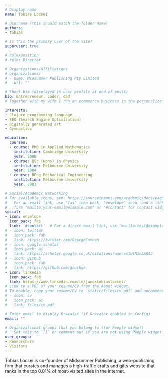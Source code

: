 ```yaml
---
# Display name
name: Tobias Locsei

# Username (this should match the folder name)
authors:
- tobias

# Is this the primary user of the site?
superuser: true

# Role/position
# role: Director

# Organizations/Affiliations
# organizations:
# - name: Midsummer Publishing Pty Limited
#   url: ""

# Short bio (displayed in user profile at end of posts)
bio: Entrepreneur, coder, dad
# Together with my wife I run an ecommerce business in the personalized gifts niche. Before that I worked in technology consulting. My original training is in physics, mathematics, and mechanical engineering. 

interests:
- Clojure programming language
- SEO (Search Engine Optimisation)
- Digitally generated art
- Gymnastics

education:
  courses:
  - course: PhD in Applied Mathematics
    institution: Cambridge University
    year: 2008
  - course: BSc (Hons) in Physics
    institution: Melbourne University
    year: 2004
  - course: BEng Mechanical Engineering
    institution: Melbourne University
    year: 2003

# Social/Academic Networking
# For available icons, see: https://sourcethemes.com/academic/docs/page-builder/#icons
#   For an email link, use "fas" icon pack, "envelope" icon, and a link in the
#   form "mailto:your-email@example.com" or "#contact" for contact widget.
social:
- icon: envelope
  icon_pack: fas
  link: '#contact'  # For a direct email link, use "mailto:test@example.org".
# - icon: twitter
#   icon_pack: fab
#   link: https://twitter.com/GeorgeCushen
# - icon: google-scholar
#   icon_pack: ai
#   link: https://scholar.google.co.uk/citations?user=sIwtMXoAAAAJ
# - icon: github
#   icon_pack: fab
#   link: https://github.com/gcushen
- icon: linkedin
  icon_pack: fab
  link: https://www.linkedin.com/in/janostobiaslocsei/
# Link to a PDF of your resume/CV from the About widget.
# To enable, copy your resume/CV to `static/files/cv.pdf` and uncomment the lines below.
# - icon: cv
#   icon_pack: ai
#   link: files/cv.pdf

# Enter email to display Gravatar (if Gravatar enabled in Config)
email: ""

# Organizational groups that you belong to (for People widget)
#   Set this to `[]` or comment out if you are not using People widget.
user_groups:
- Researchers
- Visitors
---
```


Tobias Locsei is co-founder of Midsummer Publishing, a web-publishing firm that curates and manages a high-traffic crafts and gifts website that ranks in the top 0.01% of most-visited sites in the internet. 
